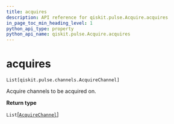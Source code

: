 ```yaml
---
title: acquires
description: API reference for qiskit.pulse.Acquire.acquires
in_page_toc_min_heading_level: 1
python_api_type: property
python_api_name: qiskit.pulse.Acquire.acquires
---
```


# acquires

<span id="qiskit.pulse.Acquire.acquires" />

`List[qiskit.pulse.channels.AcquireChannel]`

Acquire channels to be acquired on.

**Return type**

`List`\[[`AcquireChannel`](qiskit.pulse.channels#qiskit.pulse.channels.AcquireChannel "qiskit.pulse.channels.AcquireChannel")]

